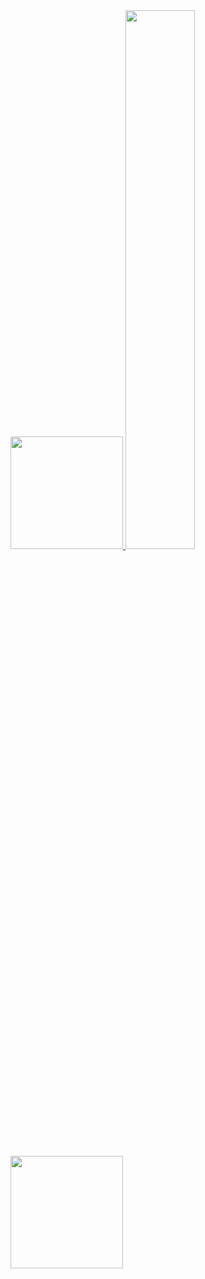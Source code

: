 
 <a href="https://github.com/thaistrindad">
 
 <img height="180em" src="https://github-readme-stats.vercel.app/api?username=thaistrindad&show_icons=true&theme=radical"/>
 <img heigth='180em' width='47%' src= 'http://github-readme-streak-stats.herokuapp.com?user=thaistrindad&theme=radical&border_radius=4.2&locale=pt-         br&date_format=j%20M%5B%20Y%5D'/>
 <img height="180em" align='center'src="https://github-readme-stats.vercel.app/api/top-langs/?username=thaistrindad&layout=compact&theme=radical"/>
 
